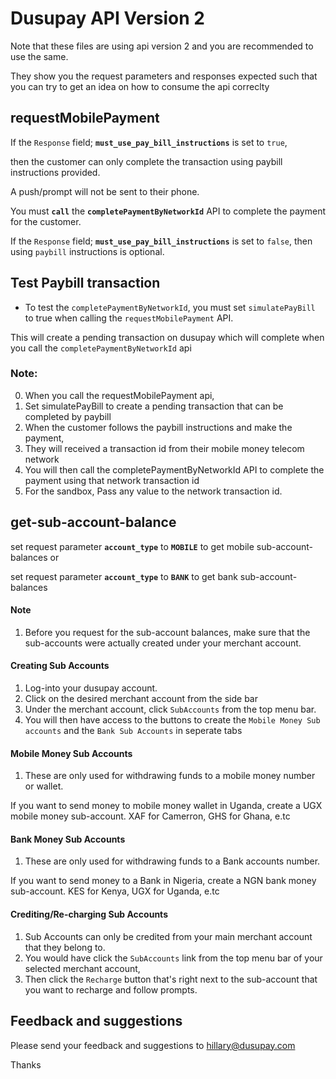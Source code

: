 # Dusupay API Version 2
Note that these files are using api version 2 and you are recommended to use the same.

They show you the request parameters and responses expected such that you can try to get an idea on how to consume the api correclty


## requestMobilePayment
If the `Response` field; **`must_use_pay_bill_instructions`** is set to `true`, 

then the customer can only complete the transaction using paybill instructions provided. 

A push/prompt will not be sent to their phone.

You must **`call`** the **`completePaymentByNetworkId`** API to complete the payment for the customer.



If the `Response` field; **`must_use_pay_bill_instructions`** is set to `false`, then using `paybill` instructions is optional.


## Test Paybill transaction
- To test the `completePaymentByNetworkId`, you must set `simulatePayBill` to true when calling the `requestMobilePayment` API.

This will create a pending transaction on dusupay which will complete when you call the `completePaymentByNetworkId` api

### Note:
0. When you call the requestMobilePayment api, 
1. Set simulatePayBill to create a pending transaction that can be completed by paybill
2. When the customer follows the paybill instructions and make the payment, 
3. They will received a transaction id from their mobile money telecom network
4. You will then call the completePaymentByNetworkId API to complete the payment using that network transaction id
5. For the sandbox, Pass any value to the network transaction id.



## get-sub-account-balance
set request parameter **`account_type`** to **`MOBILE`** to get mobile sub-account-balances or

set request parameter **`account_type`** to **`BANK`** to get bank sub-account-balances

#### Note
1. Before you request for the sub-account balances, make sure that the sub-accounts were actually created under your merchant account.

#### Creating Sub Accounts
1. Log-into your dusupay account.
2. Click on the desired merchant account from the side bar
3. Under the merchant account, click `SubAccounts` from the top menu bar.
3. You will then have access to the buttons to create the `Mobile Money Sub accounts` and the `Bank Sub Accounts` in seperate tabs

#### Mobile Money Sub Accounts
1. These are only used for withdrawing funds to a mobile money number or wallet.

If you want to send money to mobile money wallet in Uganda, create a UGX mobile money sub-account. XAF for Camerron, GHS for Ghana, e.tc

#### Bank Money Sub Accounts
1. These are only used for withdrawing funds to a Bank accounts number.

If you want to send money to a Bank in Nigeria, create a NGN bank money sub-account. KES for Kenya, UGX for Uganda, e.tc

#### Crediting/Re-charging Sub Accounts
1. Sub Accounts can only be credited from your main merchant account that they belong to.
2. You would have click the `SubAccounts` link from the top menu bar of your selected merchant account,
3. Then click the `Recharge` button that's right next to the sub-account that you want to recharge and follow prompts.


## Feedback and suggestions
Please send your feedback and suggestions to hillary@dusupay.com

Thanks
